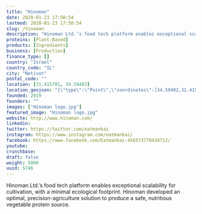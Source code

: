 ```yaml
---
title: "Hinoman"
date: 2020-01-23 17:50:54
lastmod: 2020-01-23 17:50:54
slug: /hinoman
description: "Hinoman Ltd.’s food tech platform enables exceptional scalability for cultivation, with a minimal ecological footprint. Hinoman developed an optimal, precision-agriculture solution to produce a safe, nutritious vegetable protein source."
proteins: [Plant-Based]
products: [Ingredients]
business: [Production]
finance_type: []
country: "Israel"
country_code: "IL"
city: "Netivot"
postal_code: ""
location: [31.415701, 34.59402]
location_geojson: "{\"type\":\"Point\",\"coordinates\":[34.59402,31.415701]}"
founded: 2019
founders: ""
images: ["Hinoman logo.jpg"]
featured_image: "Hinoman logo.jpg"
website: http://www.hinoman.com/
linkedin: 
twitter: https://twitter.com/eatmankai
instagram: https://www.instagram.com/eatmankai/
facebook: https://www.facebook.com/Eatmankai-456573778438712/
youtube: 
crunchbase: 
draft: false
weight: 5000
uuid: 5746
---
```

Hinoman Ltd.’s food tech platform enables exceptional scalability for cultivation, with a minimal ecological footprint. Hinoman developed an optimal, precision-agriculture solution to produce a safe, nutritious vegetable protein source.
